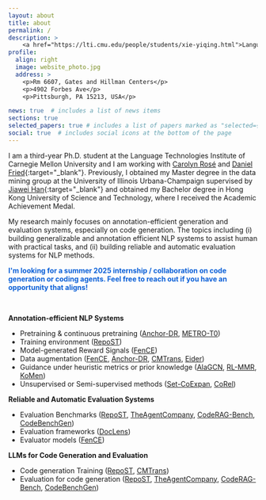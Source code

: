 ```yaml
---
layout: about
title: about
permalink: /
description: >
    <a href="https://lti.cmu.edu/people/students/xie-yiqing.html">Language Technologies Institute, CMU</a>. <a href="mailto:yiqingxi@andrew.cmu.edu?subject=Hi">yiqingxi@andrew.cmu.edu</a>
profile:
  align: right
  image: website_photo.jpg
  address: >
    <p>Rm 6607, Gates and Hillman Centers</p>
    <p>4902 Forbes Ave</p>
    <p>Pittsburgh, PA 15213, USA</p>

news: true  # includes a list of news items
sections: true
selected_papers: true # includes a list of papers marked as "selected={true}"
social: true  # includes social icons at the bottom of the page
---
```


I am a third-year Ph.D. student at the Language Technologies Institute of Carnegie Mellon University and I am working with [Carolyn Rosé](https://cp3a.github.io/) and [Daniel Fried](https://dpfried.github.io){:target="\_blank"}. Previously, I obtained my Master degree in the data mining group at the University of Illinois Urbana-Champaign supervised by [Jiawei Han](http://hanj.cs.illinois.edu){:target="\_blank"} and obtained my Bachelor degree in Hong Kong University of Science and Technology, where I received the Academic Achievement Medal.

My research mainly focuses on annotation-efficient generation and evaluation systems, especially on code generation.
The topics including (i) building generalizable and annotation efficient NLP systems to assist human with practical tasks, and (ii) building reliable and automatic evaluation systems for NLP methods.
<!-- My research goal is to build generalizable, scalable and annotation efficient systems to assist human with practical tasks. This includes: -->

<!-- **I'm looking for a summer 2025 internship. Feel free to reach out if you have an opportunity that aligns!** -->

<p style="color: #0a5fd7; font-weight: bold;">I'm looking for a summer 2025 internship / collaboration on code generation or coding agents. Feel free to reach out if you have an opportunity that aligns!</p>

<br>


**Annotation-efficient NLP Systems**
  * Pretraining & continuous pretraining ([Anchor-DR](https://arxiv.org/abs/2305.05834), [METRO-T0](https://arxiv.org/abs/2305.12567))
  * Training environment ([RepoST](https://drive.google.com/file/d/13NIHfMQqSFIzZLnpBpYniJtiftrS8ZB_/view?usp=sharing))
  * Model-generated Reward Signals ([FenCE](https://arxiv.org/abs/2410.18359))
  * Data augmentation ([FenCE](https://arxiv.org/abs/2410.18359), [Anchor-DR](https://arxiv.org/abs/2305.05834), [CMTrans](https://arxiv.org/abs/2311.00317), [Eider](https://arxiv.org/abs/2106.08657))
  * Guidance under heuristic metrics or prior knowledge ([AlaGCN](https://www.cs.emory.edu/~jyang71/files/alagnn.pdf), [RL-MMR](https://arxiv.org/abs/2010.00117), [KoMen](https://www.cs.emory.edu/~jyang71/files/komen.pdf))
  * Unsupervised or Semi-supervised methods ([Set-CoExpan](https://arxiv.org/abs/2001.10106), [CoRel](https://arxiv.org/abs/2010.06714))

**Reliable and Automatic Evaluation Systems**
  * Evaluation Benchmarks ([RepoST](https://drive.google.com/file/d/13NIHfMQqSFIzZLnpBpYniJtiftrS8ZB_/view?usp=sharing), [TheAgentCompany](https://arxiv.org/abs/2412.14161), [CodeRAG-Bench](https://arxiv.org/abs/2406.14497), [CodeBenchGen](https://arxiv.org/abs/2404.00566))
  * Evaluation frameworks ([DocLens](https://arxiv.org/abs/2311.09581))
  * Evaluator models ([FenCE](https://arxiv.org/abs/2410.18359))

**LLMs for Code Generation and Evaluation**
  * Code generation Training ([RepoST](https://drive.google.com/file/d/13NIHfMQqSFIzZLnpBpYniJtiftrS8ZB_/view?usp=sharing), [CMTrans](https://arxiv.org/abs/2311.00317))
  * Evaluation for code generation ([RepoST](https://drive.google.com/file/d/13NIHfMQqSFIzZLnpBpYniJtiftrS8ZB_/view?usp=sharing), [TheAgentCompany](https://arxiv.org/abs/2412.14161), [CodeRAG-Bench](https://arxiv.org/abs/2406.14497), [CodeBenchGen](https://arxiv.org/abs/2404.00566))
